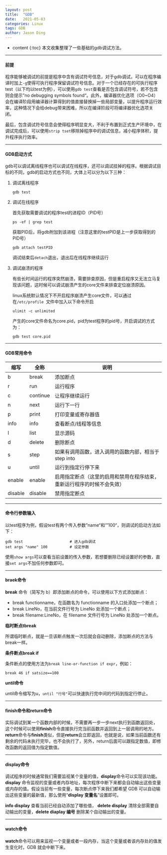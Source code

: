 ```yaml
---
layout: post
title:  "GDB"
date:   2021-05-03
categories: Linux
tags: GDB
author: Jason Ding
---
```


* content
{:toc}
本文收集整理了一些基础的gdb调试方法。




---

#### **前提**

程序能够被调试的前提是程序中含有调试符号信息，对于gdb调试，可以在程序编译时加上`-g`使得可执行程序保留调试符号信息。对于一个已经存在的可执行程序test（以下均以test为例），可以使用`gdb test`查看是否包含调试符号，若不包含则会提示”no debugging symbols found“。此外，编译器优化选项（O0~O4）会在编译阶段用编译器计算得到的值直接替换掉一些局部变量，以提升程序运行效率，这种情况下会给debug带来困难，所以在编译阶段可将编译器优化选项关闭。

最后，包含调试符号信息会使得程序明显变大，不利于布置到正式生产环境中，在调试完成后，可以使用`strip tset`移除掉程序中的调试信息，减小程序体积，提升程序执行效率。

---

#### **GDB启动方式**

gdb可以调试离线程序也可以调试在线程序，还可以调试挂掉的程序。根据调试目标的不同，gdb的启动方式也不同，大体上可以分为以下三种：

1. 调试离线程序

   ```shell
   gdb test
   ```

2. 调试在线程序

   首先获取需要调试的程序test的进程ID（PID号）

   ```shell
   ps -ef | grep test
   ```

   获取PID后，将gdb附加到该进程（注意这里的testPID是上一步获取得到的PID号）

   ```shell
   gdb attach testPID
   ```

   调试结束后`detach`退出，退出后在线程序继续运行

3. 调试崩溃的程序

   有些长时间运行的程序突然崩溃，需要排查原因，但是重启程序又无法立马复现该问题，这时候可以调试崩溃产生的core文件来排查定位崩溃原因。

   linux系统默认情况下不开启程序崩溃产生core文件，可以通过在`/etc/profile `文件中加入以下命令开启

   ```shell
   ulimit -c unlimited
   ```

   产生的core文件命名为core.pid，pid为test程序的pid号，开启调试的方式为：

   ```
   gdb test core.pid
   ```

---

#### **GDB常用命令**

| 缩写    | 全称     | 说明                                                         |
| ------- | -------- | ------------------------------------------------------------ |
| b       | break    | 添加断点                                                     |
| r       | run      | 运行程序                                                     |
| c       | continue | 让程序继续运行                                               |
| n       | next     | 运行下一行                                                   |
| p       | print    | 打印变量或寄存器值                                           |
| info    | info     | 查看断点/线程等信息                                          |
| l       | list     | 显示源码                                                     |
| d       | delete   | 删除断点                                                     |
| s       | step     | 如果有调用函数，进入调用的函数内部，相当于 step into         |
| u       | until    | 运行到指定行停下来                                           |
| enable  | enable   | 启用指定断点（这里的启用和禁用在程序结束，重新运行程序的时候不会失效） |
| disable | disable  | 禁用指定断点                                                 |

---

#### **命令行参数输入**

以test程序为例，假设test有两个传入参数”name“和‘”100“，则调试的启动方法如下：

```shell
gdb test                     # 进入gdb调试
set args "name" 100          # 设定参数
```

使用`show args`可以查看当前设置的传入参数，若想要删除已经设置好的参数，直接`set args`不加任何参数即可。

---

#### **braek命令**

**break** 命令（简写为 b）即添加断点的命令，可以使用以下方式添加断点：

- break functionname，在函数名为 functionname 的入口处添加一个断点；
- break LineNo，在当前文件行号为 LineNo 处添加一个断点；
- break filename:LineNo，在 filename 文件行号为 LineNo 处添加一个断点。

**临时断点tbreak**

所谓临时断点，就是一旦该断点触发一次后就会自动删除，添加断点的方法与break一样。

**条件断点break if** 

条件断点的使用方法为`break line-or-function if expr`，例如：

```
break 46 if satsize==100
```

**until命令**

until命令缩写为u，`until "行号"`可以快速执行完中间的代码到指定行停止。

---

#### **finish命令和return命令**

实际调试到某一个函数内部的时候，不需要再一步一步next执行到函数返回处，这个时候可以使用**finish**命令直接执行完当前函数并返回到上一层调用的地方。**return**命令与**finish**类似，但是**return**会立即返回，也就是说，如果当前函数还有剩余的代码未执行完毕，也不会执行了，另外，return后面可以跟指定数值，即修改函数的返回值为指定数值。

---

#### **display命令**

调试程序的时候通常我们需要监视某个变量的值，**display**命令可以实现该功能。**display** 命令监视的变量或者内存地址，每次程序中断下来都会自动输出这些变量或内存的值。假设当前有一些变量，每次断点停下来我们都希望 GDB 可以自动输出这些变量的最新值，那么使用“**display 变量名**”设置即可。

 **info display** 查看当前已经自动添加了哪些值， **delete display** 清除全部需要自动输出的变量，**delete diaplay 编号** 删除某个自动输出的变量。

---

#### **watch命令**

**watch**命令可以用来监视一个变量或者一段内存，当这个变量或者该内存处的值发生变化时，GDB 就会中断下来。
